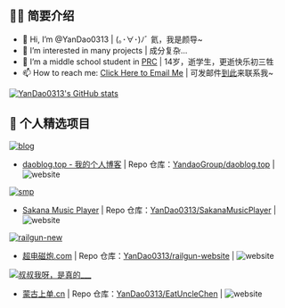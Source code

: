 ## 👨‍💻 简要介绍

- 👋 Hi, I’m @YanDao0313 | (｡･∀･)ﾉﾞ 氦，我是颜导~
- 👀 I’m interested in many projects | 成分复杂...
- 🌱 I’m a middle school student in [PRC](https://www.gov.cn) | 14岁，逝学生，更逝快乐初三牲
- 📫 How to reach me: [Click Here to Email Me](mailto:yandao0313@gmail.com) | 可发邮件[到此](mailto:yandao0313@gmail.com)来联系我~

[![YanDao0313's GitHub stats](https://github-readme-stats.vercel.app/api?username=YanDao0313)](https://github.com/YanDao0313)

## 🌟 个人精选项目

[![blog](https://xingqiu-tuchuang-1256524210.cos.ap-shanghai.myqcloud.com/5115/profile-daoblog-github.png)](https://daoblog.top/)

- [daoblog.top - 我的个人博客](https://www.daoblog.top/) | Repo 仓库：[YandaoGroup/daoblog.top](https://github.com/YandaoGroup/daoblog.top) |  ![website](https://img.shields.io/website?down_color=lightgrey&down_message=offline&up_color=blue&up_message=online&url=https%3A%2F%2Fwww.daoblog.top)

[![smp](https://xingqiu-tuchuang-1256524210.cos.ap-shanghai.myqcloud.com/5115/main_SakanaMusicPlayer.jpeg)](https://smp.is-an.app/)

- [Sakana Music Player](https://sakana-music-player.vercel.app/) | Repo 仓库：[YanDao0313/SakanaMusicPlayer](https://github.com/YanDao0313/SakanaMusicPlayer) |  ![website](https://img.shields.io/website?down_color=lightgrey&down_message=offline&up_color=blue&up_message=online&url=https%3A%2F%2Fsakana-music-player.vercel.app)

[![railgun-new](https://xingqiu-tuchuang-1256524210.cos.ap-shanghai.myqcloud.com/5115/20221217.png)](https://超电磁炮.com)

- [超电磁炮.com](https://xn--spxn0h3rdr13a.com/) | Repo 仓库：[YanDao0313/railgun-website](https://github.com/YanDao0313/railgun-website) |  ![website](https://img.shields.io/website?down_color=lightgrey&down_message=offline&up_color=blue&up_message=online&url=https%3A%2F%2Fmisaka-mikoto.jp)

[![叔叔我呀，是真的___](https://xingqiu-tuchuang-1256524210.cos.ap-shanghai.myqcloud.com/5115/NEW-eat-uncle-chen.png)](https://蒙古上单.cn/)

- [蒙古上单.cn](https://蒙古上单.cn) | Repo 仓库：[YanDao0313/EatUncleChen](https://github.com/YanDao0313/EatUncleChen) |  ![website](https://img.shields.io/website?down_color=lightgrey&down_message=offline&up_color=blue&up_message=online&url=https%3A%2F%2Fxn--fhqw2khm122n.cn)

<!---
![SAKANA+ACTION=?](https://xingqiu-tuchuang-1256524210.cos.ap-shanghai.myqcloud.com/5115/eat-sakana-ction-main.png)

- [sakana.蒙古上单.cn](https://sakana.xn--fhqw2khm122n.cn/) | 仓库：[YanDao0313/EatSakana-ction](https://github.com/YanDao0313/EatSakana-ction)
--->

<!---
YanDao0313/YanDao0313 is a ✨ special ✨ repository because its `README.md` (this file) appears on your GitHub profile.
You can click the Preview link to take a look at your changes.
--->
